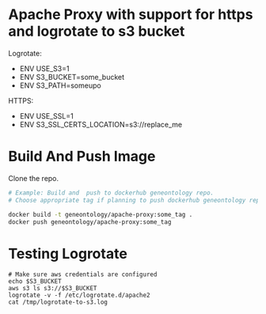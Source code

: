 # Apache Proxy with support for https and logrotate to s3 bucket

Logrotate:

- ENV USE_S3=1
- ENV S3_BUCKET=some_bucket
- ENV S3_PATH=someupo

HTTPS:

- ENV USE_SSL=1
- ENV S3_SSL_CERTS_LOCATION=s3://replace_me



# Build And Push Image

Clone the repo. 

```sh
# Example: Build and  push to dockerhub geneontology repo.
# Choose appropriate tag if planning to push dockerhub geneontology repo.

docker build -t geneontology/apache-proxy:some_tag . 
docker push geneontology/apache-proxy:some_tag
```

# Testing Logrotate


```
# Make sure aws credentials are configured
echo $S3_BUCKET
aws s3 ls s3://$S3_BUCKET
logrotate -v -f /etc/logrotate.d/apache2
cat /tmp/logrotate-to-s3.log 
```
